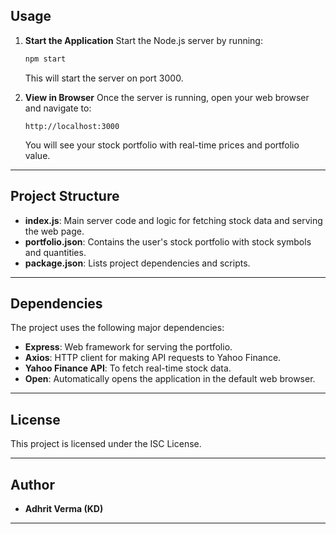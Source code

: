 ## Usage

1. **Start the Application**
   Start the Node.js server by running:
   ```bash
   npm start
   ```
   This will start the server on port 3000.

2. **View in Browser**
   Once the server is running, open your web browser and navigate to:
   ```
   http://localhost:3000
   ```
   You will see your stock portfolio with real-time prices and portfolio value.

---

## Project Structure

- **index.js**: Main server code and logic for fetching stock data and serving the web page.
- **portfolio.json**: Contains the user's stock portfolio with stock symbols and quantities.
- **package.json**: Lists project dependencies and scripts.

---

## Dependencies

The project uses the following major dependencies:
- **Express**: Web framework for serving the portfolio.
- **Axios**: HTTP client for making API requests to Yahoo Finance.
- **Yahoo Finance API**: To fetch real-time stock data.
- **Open**: Automatically opens the application in the default web browser.

---

## License

This project is licensed under the ISC License.

---

## Author

- **Adhrit Verma (KD)**

---
